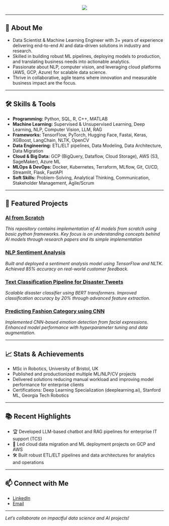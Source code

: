<p align="center">
  <img src="https://readme-typing-svg.herokuapp.com?font=Fira+Code&size=40&pause=1000&color=FF0000&center=true&vCenter=true&width=600&lines=Hi+there%2C+I'm+Sadashiv" />
</p>

---

## 👋 About Me

- Data Scientist & Machine Learning Engineer with 3+ years of experience delivering end-to-end AI and data-driven solutions in industry and research.
- Skilled in building robust ML pipelines, deploying models to production, and translating business needs into actionable analytics.
- Passionate about NLP, computer vision, and leveraging cloud platforms (AWS, GCP, Azure) for scalable data science.
- Thrive in collaborative, agile teams where innovation and measurable business impact are the focus.

---

## 🛠️ Skills & Tools

- **Programming:** Python, SQL, R, C++, MATLAB
- **Machine Learning:** Supervised & Unsupervised Learning, Deep Learning, NLP, Computer Vision, LLM, RAG
- **Frameworks:** TensorFlow, PyTorch, Hugging Face, Fastai, Keras, XGBoost, LangChain, NLTK, OpenCV
- **Data Engineering:** ETL/ELT pipelines, Data Modeling, Data Architecture, Data Migration
- **Cloud & Big Data:** GCP (BigQuery, Dataflow, Cloud Storage), AWS (S3, SageMaker), Azure ML
- **MLOps & DevOps:** Docker, Kubernetes, Terraform, MLflow, Git, CI/CD, Streamlit, Flask, FastAPI
- **Soft Skills:** Problem-Solving, Analytical Thinking, Communication, Stakeholder Management, Agile/Scrum

---

## 🚩 Featured Projects

### [AI from Scratch](https://github.com/sadavaidya/AI_from_scratch)
*This repository contains implementation of AI models from scratch using basic python frameworks. Key focus is on understanding concepts behind AI models through research papers and its simple implementation*

### [NLP Sentiment Analysis](https://github.com/sadavaidya/Sentiment_analysis)
*Built and deployed a sentiment analysis model using TensorFlow and NLTK. Achieved 85% accuracy on real-world customer feedback.*

### [Text Classification Pipeline for Disaster Tweets](https://github.com/sadavaidya/Disaster_classifier)
*Scalable disaster classifier using BERT transformers. Improved classification accuracy by 20% through advanced feature extraction.*

### [Predicting Fashion Category using CNN](https://github.com/sadavaidya/Predicting_category_fashion_dataset)
*Implemented CNN-based emotion detection from facial expressions. Enhanced model performance with hyperparameter tuning and data augmentation.*

---

## 📈 Stats & Achievements

- MSc in Robotics, University of Bristol, UK
- Published and productionized multiple ML/NLP/CV projects
- Delivered solutions reducing manual workload and improving model performance for enterprise clients
- Certifications: Deep Learning Specialization (deeplearning.ai), Stanford ML, Georgia Tech Robotics

---

## 📚 Recent Highlights

- 🏆 Developed LLM-based chatbot and RAG pipelines for enterprise IT support (TCS)
- 🚀 Led cloud data migration and ML deployment projects on GCP and AWS
- 🛠️ Built robust ETL/ELT pipelines and data architectures for analytics and operations

---

## 📫 Connect with Me

- [LinkedIn](https://www.linkedin.com/in/sadashiv20/)
- [Email](mailto:svaidya2320@gmail.com)

---

*Let’s collaborate on impactful data science and AI projects!*
